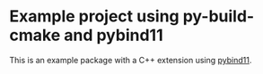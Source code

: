 # Example project using py-build-cmake and pybind11

This is an example package with a C++ extension using
[pybind11](https://github.com/pybind/pybind11).